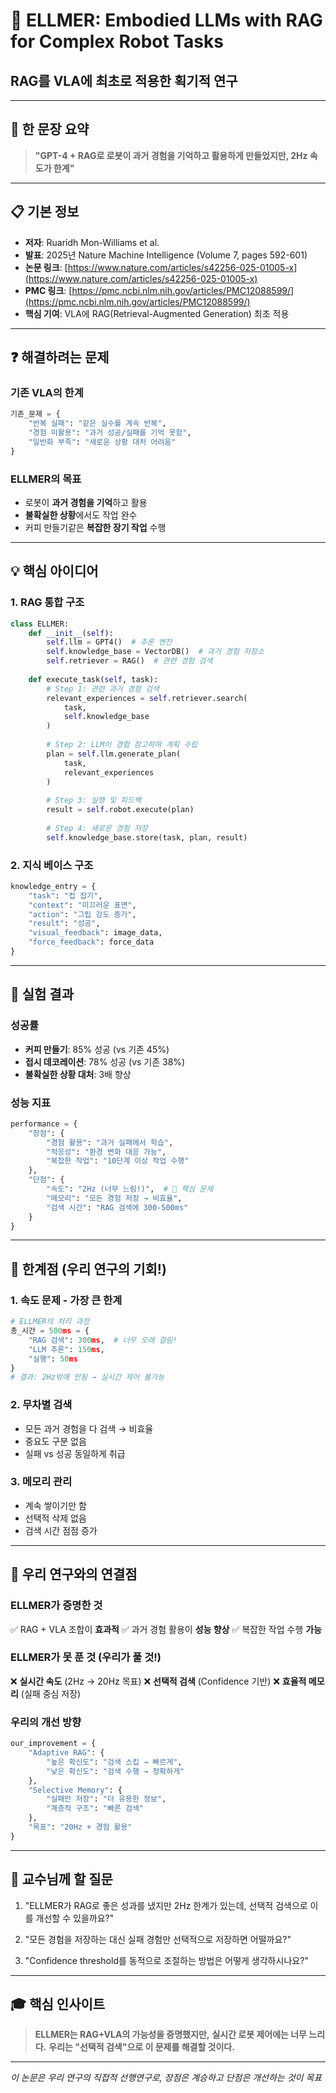 # 📄 ELLMER: Embodied LLMs with RAG for Complex Robot Tasks
## RAG를 VLA에 최초로 적용한 획기적 연구

---

## 🎯 한 문장 요약
> **"GPT-4 + RAG로 로봇이 과거 경험을 기억하고 활용하게 만들었지만, 2Hz 속도가 한계"**

---

## 📋 기본 정보
- **저자**: Ruaridh Mon-Williams et al.
- **발표**: 2025년 Nature Machine Intelligence (Volume 7, pages 592-601)
- **논문 링크**: [https://www.nature.com/articles/s42256-025-01005-x](https://www.nature.com/articles/s42256-025-01005-x)
- **PMC 링크**: [https://pmc.ncbi.nlm.nih.gov/articles/PMC12088599/](https://pmc.ncbi.nlm.nih.gov/articles/PMC12088599/)
- **핵심 기여**: VLA에 RAG(Retrieval-Augmented Generation) 최초 적용

---

## ❓ 해결하려는 문제

### 기존 VLA의 한계
```python
기존_문제 = {
    "반복 실패": "같은 실수를 계속 반복",
    "경험 미활용": "과거 성공/실패를 기억 못함",
    "일반화 부족": "새로운 상황 대처 어려움"
}
```

### ELLMER의 목표
- 로봇이 **과거 경험을 기억**하고 활용
- **불확실한 상황**에서도 작업 완수
- 커피 만들기같은 **복잡한 장기 작업** 수행

---

## 💡 핵심 아이디어

### 1. RAG 통합 구조
```python
class ELLMER:
    def __init__(self):
        self.llm = GPT4()  # 추론 엔진
        self.knowledge_base = VectorDB()  # 과거 경험 저장소
        self.retriever = RAG()  # 관련 경험 검색
    
    def execute_task(self, task):
        # Step 1: 관련 과거 경험 검색
        relevant_experiences = self.retriever.search(
            task, 
            self.knowledge_base
        )
        
        # Step 2: LLM이 경험 참고하여 계획 수립
        plan = self.llm.generate_plan(
            task, 
            relevant_experiences
        )
        
        # Step 3: 실행 및 피드백
        result = self.robot.execute(plan)
        
        # Step 4: 새로운 경험 저장
        self.knowledge_base.store(task, plan, result)
```

### 2. 지식 베이스 구조
```python
knowledge_entry = {
    "task": "컵 잡기",
    "context": "미끄러운 표면",
    "action": "그립 강도 증가",
    "result": "성공",
    "visual_feedback": image_data,
    "force_feedback": force_data
}
```

---

## 🔬 실험 결과

### 성공률
- **커피 만들기**: 85% 성공 (vs 기존 45%)
- **접시 데코레이션**: 78% 성공 (vs 기존 38%)
- **불확실한 상황 대처**: 3배 향상

### 성능 지표
```python
performance = {
    "장점": {
        "경험 활용": "과거 실패에서 학습",
        "적응성": "환경 변화 대응 가능",
        "복잡한 작업": "10단계 이상 작업 수행"
    },
    "단점": {
        "속도": "2Hz (너무 느림!)",  # 🚨 핵심 문제
        "메모리": "모든 경험 저장 → 비효율",
        "검색 시간": "RAG 검색에 300-500ms"
    }
}
```

---

## 🚨 한계점 (우리 연구의 기회!)

### 1. **속도 문제** - 가장 큰 한계
```python
# ELLMER의 처리 과정
총_시간 = 500ms = {
    "RAG 검색": 300ms,  # 너무 오래 걸림!
    "LLM 추론": 150ms,
    "실행": 50ms
}
# 결과: 2Hz밖에 안됨 → 실시간 제어 불가능
```

### 2. **무차별 검색**
- 모든 과거 경험을 다 검색 → 비효율
- 중요도 구분 없음
- 실패 vs 성공 동일하게 취급

### 3. **메모리 관리**
- 계속 쌓이기만 함
- 선택적 삭제 없음
- 검색 시간 점점 증가

---

## 💭 우리 연구와의 연결점

### ELLMER가 증명한 것
✅ RAG + VLA 조합이 **효과적**
✅ 과거 경험 활용이 **성능 향상**
✅ 복잡한 작업 수행 **가능**

### ELLMER가 못 푼 것 (우리가 풀 것!)
❌ **실시간 속도** (2Hz → 20Hz 목표)
❌ **선택적 검색** (Confidence 기반)
❌ **효율적 메모리** (실패 중심 저장)

### 우리의 개선 방향
```python
our_improvement = {
    "Adaptive RAG": {
        "높은 확신도": "검색 스킵 → 빠르게",
        "낮은 확신도": "검색 수행 → 정확하게"
    },
    "Selective Memory": {
        "실패만 저장": "더 유용한 정보",
        "계층적 구조": "빠른 검색"
    },
    "목표": "20Hz + 경험 활용"
}
```

---

## 📝 교수님께 할 질문

1. "ELLMER가 RAG로 좋은 성과를 냈지만 2Hz 한계가 있는데, 선택적 검색으로 이를 개선할 수 있을까요?"

2. "모든 경험을 저장하는 대신 실패 경험만 선택적으로 저장하면 어떨까요?"

3. "Confidence threshold를 동적으로 조절하는 방법은 어떻게 생각하시나요?"

---

## 🎓 핵심 인사이트

> **ELLMER는 RAG+VLA의 가능성을 증명했지만,**
> **실시간 로봇 제어에는 너무 느리다.**
> **우리는 "선택적 검색"으로 이 문제를 해결할 것이다.**

---

*이 논문은 우리 연구의 직접적 선행연구로, 장점은 계승하고 단점은 개선하는 것이 목표*